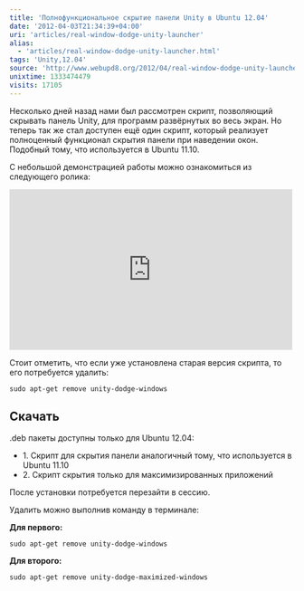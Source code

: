 ```yaml
---
title: 'Полнофункциональное скрытие панели Unity в Ubuntu 12.04'
date: '2012-04-03T21:34:39+04:00'
uri: 'articles/real-window-dodge-unity-launcher'
alias: 
  - 'articles/real-window-dodge-unity-launcher.html'
tags: 'Unity,12.04'
source: 'http://www.webupd8.org/2012/04/real-window-dodge-unity-launcher.html'
unixtime: 1333474479
visits: 17105
---
```

Несколько дней назад нами был рассмотрен скрипт, позволяющий скрывать панель Unity, для программ развёрнутых во весь экран. Но теперь так же стал доступен ещё один скрипт, который реализует полноценный функционал скрытия панели при наведении окон. Подобный тому, что используется в Ubuntu 11.10.

С небольшой демонстрацией работы можно ознакомиться из следующего ролика:

<iframe width="500" height="284" src="http://www.youtube.com/embed/xUJBvD0TxIw" frameborder="0" allowfullscreen=""></iframe>

Стоит отметить, что если уже установлена старая версия скрипта, то его потребуется удалить:

```
sudo apt-get remove unity-dodge-windows
```

## Скачать

.deb пакеты доступны только для Ubuntu 12.04:

*   1\. Скрипт для скрытия панели аналогичный тому, что используется в Ubuntu 11.10
*   2\. Скрипт скрытия только для максимизированных приложений

  

После установки потребуется перезайти в сессию.

Удалить можно выполнив команду в терминале:

**Для первого:**

```
sudo apt-get remove unity-dodge-windows
```

**Для второго:**

```
sudo apt-get remove unity-dodge-maximized-windows
```
